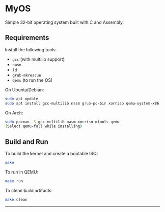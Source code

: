 # MyOS

Simple 32-bit operating system built with C and Assembly.

## Requirements

Install the following tools:

* `gcc` (with multilib support)
* `nasm`
* `ld`
* `grub-mkrescue`
* `qemu` (to run the OS)

On Ubuntu/Debian:

```bash
sudo apt update
sudo apt install gcc-multilib nasm grub-pc-bin xorriso qemu-system-x86
```

On Arch:
```bash
sudo pacman -S gcc-multilib nasm xorriso mtools qemu
(Select qemu-full while installing)
```

## Build and Run

To build the kernel and create a bootable ISO:

```bash
make
```

To run in QEMU:

```bash
make run
```

To clean build artifacts:

```bash
make clean
```

---

